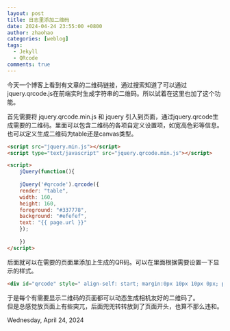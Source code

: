 ```yaml
---
layout: post
title: 日志里添加二维码
date: 2024-04-24 23:55:00 +0800 
author: zhaohao
categories: [weblog]
tags: 
  - Jekyll
  - QRcode
comments: true 
---
```

今天一个博客上看到有文章的二维码链接，通过搜索知道了可以通过 jquery.qrcode.js在前端实时生成字符串的二维码。所以试着在这里也加了这个功能。  

首先需要将 jquery.qrcode.min.js 和 jquery 引入到页面，通过jquery.qrcode生成需要的二维码。里面可以包含二维码的各项自定义设置项，如宽高色彩等信息。也可以定义生成二维码为table还是canvas类型。

```html
<script src="jquery.min.js"></script>
<script type="text/javascript" src="jquery.qrcode.min.js"></script>

<script>
    jQuery(function(){
      
    jQuery('#qrcode').qrcode({
    render: "table",
    width: 160,
    height: 160,
    foreground: "#337778",
    background: "#efefef",
    text: "{{ page.url }}"
    });
  
    })
</script>

```

后面就可以在需要的页面里添加上生成的QR码。可以在里面根据需要设置一下显示的样式。
```html
<div id="qrcode" style=" align-self: start; margin:0px 10px 10px 0px; padding:20px; box-shadow: inset #2c7f7f 0 0 15px 10px;" ></div>
```

于是每个有需要显示二维码的页面都可以动态生成相机友好的二维码了。   
但是总感觉放页面上有些突兀，后面兜兜转转放到了页面开头，也算不那么违和。


Wednesday, April 24, 2024 

